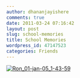 ```yaml
---
author: dhananjayishere
comments: true
date: 2011-03-24 07:16:42
layout: post
slug: school-memories
title: School Memories
wordpress_id: 47147523
categories: Friends
---
```


[![Ron_01-jan-05_1-43-59](http://dbalan.files.wordpress.com/2011/03/81726-ron_01-jan-05_1-43-59.jpg)](http://dbalan.files.wordpress.com/2011/03/81726-ron_01-jan-05_1-43-59.jpg)
